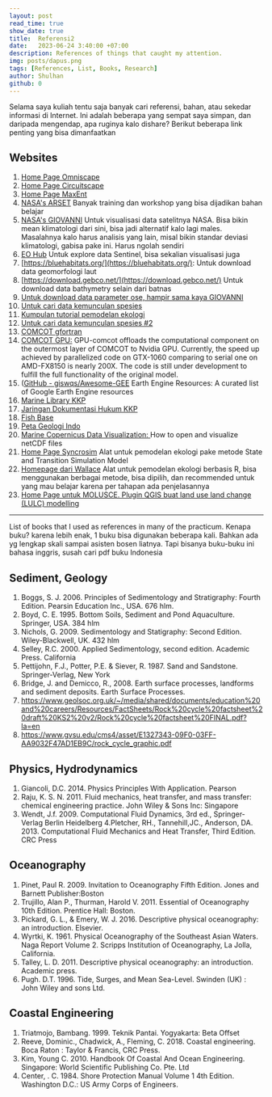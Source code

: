 ```yaml
---
layout: post
read_time: true
show_date: true
title:  Referensi2
date:   2023-06-24 3:40:00 +07:00
description: References of things that caught my attention.
img: posts/dapus.png 
tags: [References, List, Books, Research]
author: Shulhan
github: 0
---
```



Selama saya kuliah tentu saja banyak cari referensi, bahan, atau sekedar informasi di Internet. 
Ini adalah beberapa yang sempat saya simpan, dan daripada mengendap, apa ruginya kalo dishare?
Berikut beberapa link penting yang bisa dimanfaatkan

## Websites
1. [Home Page Omniscape](https://docs.circuitscape.org/Omniscape.jl/stable/)
2. [Home Page Circuitscape](https://circuitscape.org/)
3. [Home Page MaxEnt](https://biodiversityinformatics.amnh.org/open_source/maxent/)
4. [NASA's ARSET](https://appliedsciences.nasa.gov/what-we-do/capacity-building/arset) Banyak training dan workshop yang bisa dijadikan bahan belajar
5. [NASA's GIOVANNI](https://giovanni.gsfc.nasa.gov/giovanni/) Untuk visualisasi data satelitnya NASA. Bisa bikin mean klimatologi dari sini, bisa jadi alternatif kalo lagi males. Masalahnya kalo harus analisis yang lain, misal bikin standar deviasi klimatologi, gabisa pake ini. Harus ngolah sendiri
6. [EO Hub](https://apps.sentinel-hub.com/eo-browser/) Untuk explore data Sentinel, bisa sekalian visualisasi juga
7. [https://bluehabitats.org/](https://bluehabitats.org/): Untuk download data geomorfologi laut
8. [https://download.gebco.net/](https://download.gebco.net/) Untuk download data bathymetry selain dari batnas
9. [Untuk download data parameter ose, hampir sama kaya GIOVANNI](https://data.marine.copernicus.eu/viewer/expert?)
10. [Untuk cari data kemunculan spesies](https://mapper.obis.org/)
11. [Kumpulan tutorial pemodelan ekologi](https://sites.google.com/site/thebantalab/tutorials?pli=1)
12. [Untuk cari data kemunculan spesies #2](https://www.gbif.org/occurrence/map)
13. [COMCOT gfortran](https://github.com/AndybnACT/comcot-gfortran)
14. [COMCOT GPU:](https://github.com/AndybnACT/GPU-comcot)  GPU-comcot offloads the computational component on the outermost layer of COMCOT to Nvidia GPU. Currently, the speed up achieved by parallelized code on GTX-1060 comparing to serial one on AMD-FX8150 is nearly 200X. The code is still under development to fulfill the full functionality of the original model.
15. ([GitHub - giswqs/Awesome-GEE](https://github.com/giswqs/Awesome-GEE) Earth Engine Resources: A curated list of Google Earth Engine resources
16. [Marine Library KKP](http://www.simila.kkp.go.id/knowledgerepository/)
17. [Jaringan Dokumentasi Hukum KKP](http://jdih.kkp.go.id/)
19. [Fish Base](https://www.fishbase.de/)
24. [Peta Geologi Indo](https://geoportal.esdm.go.id/geologi/)
25. [Marine Copernicus Data Visualization: ](https://help.marine.copernicus.eu/en/articles/4792430-how-to-open-and-visualize-netcdf-files) How to open and visualize netCDF files
26. [Home Page Syncrosim](https://syncrosim.com/) Alat untuk pemodelan ekologi pake metode State and Transition Simulation Model
27. [Homepage dari Wallace](https://wallaceecomod.github.io/) Alat untuk pemodelan ekologi berbasis R, bisa menggunakan berbagai metode, bisa dipilih, dan recommended untuk yang mau belajar karena per tahapan ada penjelasannya
28. [Home Page untuk MOLUSCE. Plugin QGIS buat land use land change (LULC) modelling](https://github.com/nextgis/qgis_molusce)


---
List of books that I used as references in many of the practicum. Kenapa buku? karena lebih enak, 1 buku bisa digunakan beberapa kali. Bahkan ada yg lengkap skali sampai asisten bosen liatnya. Tapi bisanya buku-buku ini bahasa inggris, susah cari pdf buku Indonesia

## Sediment, Geology
1. Boggs, S. J. 2006. Principles of Sedimentology and Stratigraphy: Fourth Edition. Pearsin Education Inc., USA. 676 hlm. 
2. Boyd, C. E. 1995. Bottom Soils, Sediment and Pond Aquaculture. Springer, USA. 384 hlm
3. Nichols, G. 2009. Sedimentology and Statigraphy: Second Edition. Wiley-Blackwell, UK. 432 hlm
4. Selley, R.C. 2000. Applied Sedimentology, second edition. Academic Press. California
5. Pettijohn, F.J., Potter, P.E. & Siever, R. 1987. Sand and Sandstone. Springer-Verlag, New York
6. Bridge, J. and Demicco, R., 2008. Earth surface processes, landforms and sediment deposits. Earth Surface Processes.
7. https://www.geolsoc.org.uk/~/media/shared/documents/education%20and%20careers/Resources/FactSheets/Rock%20cycle%20factsheet%20draft%20KS2%20v2/Rock%20cycle%20factsheet%20FINAL.pdf?la=en
8. https://www.gvsu.edu/cms4/asset/E1327343-09F0-03FF-AA9032F47AD1EB9C/rock_cycle_graphic.pdf
	
	
	
	
## Physics, Hydrodynamics
1. Giancoli, D.C. 2014. Physics Principles With Application. Pearson 
2. Raju, K. S. N. 2011. Fluid mechanics, heat transfer, and mass transfer: chemical engineering practice. John Wiley & Sons Inc: Singapore 
3. Wendt, J.f. 2009. Computational Fluid Dynamics, 3rd ed., Springer-Verlag Berlin Heidelberg
4.Pletcher, RH., Tannehill,JC., Anderson, DA. 2013. Computational Fluid Mechanics and Heat Transfer, Third Edition. CRC Press
	
	
	
	
	
	
## Oceanography
1. Pinet, Paul R. 2009. Invitation to Oceanography Fifth Edition. Jones and Barnett Publisher:Boston
2. Trujillo, Alan P., Thurman, Harold V. 2011. Essential of Oceanography 10th Edition. Prentice Hall: Boston.
3. Pickard, G. L., & Emery, W. J. 2016. Descriptive physical oceanography: an introduction. Elsevier.
4. Wyrtki, K. 1961. Physical Oceanography of the Southeast Asian Waters. Naga Report Volume 2.  Scripps Institution of Oceanography, La Jolla, California. 
5. Talley, L. D. 2011. Descriptive physical oceanography: an introduction. Academic press.
6. Pugh. D.T. 1996. Tide, Surges, and Mean Sea-Level. Swinden (UK) : John Wiley and sons Ltd.
	
	
	
	
	
## Coastal Engineering
1. Triatmojo, Bambang. 1999. Teknik Pantai. Yogyakarta: Beta Offset
2. Reeve, Dominic., Chadwick, A., Fleming, C. 2018. Coastal engineering. Boca Raton : Taylor & Francis, CRC Press.
3. Kim, Young C. 2010. Handbook Of Coastal And Ocean Engineering. Singapore: World Scientific Publishing Co. Pte. Ltd
4. Center, . C. 1984. Shore Protection Manual Volume 1 4th Edition. Washington D.C.: US Army Corps of Engineers.

